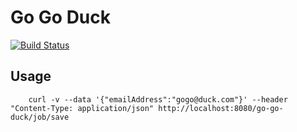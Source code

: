 # Go Go Duck

[![Build Status](https://travis-ci.org/aodn/go-go-duck.png?branch=master)](https://travis-ci.org/aodn/go-go-duck)

## Usage

```
    curl -v --data '{"emailAddress":"gogo@duck.com"}' --header "Content-Type: application/json" http://localhost:8080/go-go-duck/job/save
```